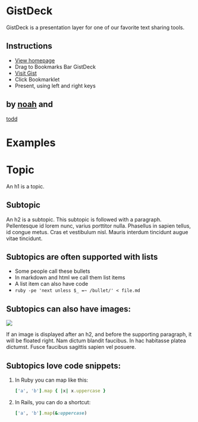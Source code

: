 # GistDeck

GistDeck is a presentation layer for one of our favorite text sharing tools.

## Instructions

* <a href="https://gistdeck.herokuapp.com">View homepage</a>
* Drag to Bookmarks Bar GistDeck
* <a href="https://gist.github.com/b273f7a3089b1a238f5a">Visit Gist</a>
* Click Bookmarklet
* Present, using left and right keys

## by <a href="https://github.com/nzoschke">noah</a> and 
<a href="https://github.com/seaofclouds">todd</a>

# Examples

# Topic

An h1 is a topic.

## Subtopic

An h2 is a subtopic. This subtopic is followed with a paragraph. Pellentesque id 
lorem nunc, varius porttitor nulla. Phasellus in sapien tellus, id congue metus. 
Cras et vestibulum nisl. Mauris interdum tincidunt augue vitae tincidunt. 

## Subtopics are often supported with lists

* Some people call these bullets
* In markdown and html we call them list items
* A list item can also have code
* `ruby -pe 'next unless $_ =~ /bullet/' < file.md`

## Subtopics can also have images:

![](http://placekitten.com/g/400/400)

If an image is displayed after an h2, and before the supporting paragraph, it
will be floated right. Nam dictum blandit faucibus. In hac habitasse platea 
dictumst. Fusce faucibus sagittis sapien vel posuere. 

## Subtopics love code snippets:

1. In Ruby you can map like this:

    ```ruby
    ['a', 'b'].map { |x| x.uppercase }
    ```

2. In Rails, you can do a shortcut:

    ```ruby
    ['a', 'b'].map(&:uppercase)
    ````
